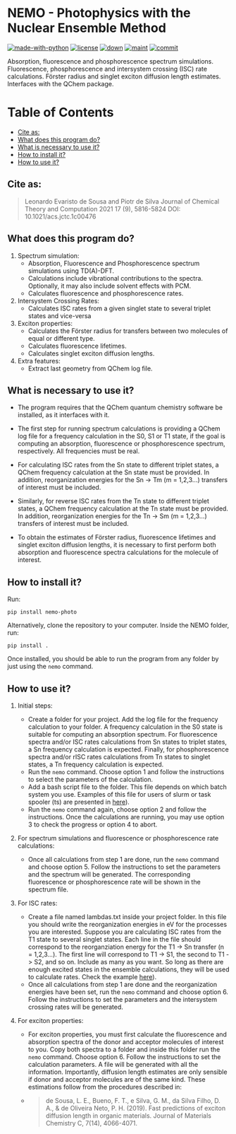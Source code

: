 # NEMO - Photophysics with the Nuclear Ensemble Method

[![made-with-python](https://img.shields.io/badge/Made%20with-Python-1f425f.svg)](https://www.python.org/)
[![license](https://img.shields.io/github/license/LeonardoESousa/NEMO?style=plastic)]()
[![down](https://img.shields.io/pypi/dm/nemo-photo)]()
[![maint](https://img.shields.io/maintenance/yes/2021)]()
[![commit](https://img.shields.io/github/last-commit/LeonardoESousa/NEMO?style=plastic)]()


Absorption, fluorescence and phosphorescence spectrum simulations. Fluorescence, phosphorescence and intersystem crossing (ISC) rate calculations. Förster radius and singlet exciton diffusion length estimates. Interfaces with the QChem package. 

Table of Contents
=================
<!--ts-->
* [Cite as:](#cite-as)
* [What does this program do?](#what-does-this-program-do)
* [What is necessary to use it?](#what-is-necessary-to-use-it)
* [How to install it?](#how-to-install-it)
* [How to use it?](#how-to-use-it)
   
<!--te-->

## Cite as:

> Leonardo Evaristo de Sousa and Piotr de Silva
Journal of Chemical Theory and Computation 2021 17 (9), 5816-5824
DOI: 10.1021/acs.jctc.1c00476


## What does this program do?

1.  Spectrum simulation:
    - Absorption, Fluorescence and Phosphorescence spectrum simulations using TD(A)-DFT.
    - Calculations include vibrational contributions to the spectra. Optionally, it may also include solvent effects with PCM.
    - Calculates fluorescence and phosphorescence rates.
2.  Intersystem Crossing Rates:
    - Calculates ISC rates from a given singlet state to several triplet states and vice-versa 
2.  Exciton properties:   
    - Calculates the Förster radius for transfers between two molecules of equal or different type.
    - Calculates fluorescence lifetimes.
    - Calculates singlet exciton diffusion lengths.
3.  Extra features:
    - Extract last geometry from QChem log file.
    
## What is necessary to use it?

 -  The program requires that the QChem quantum chemistry software be installed, as it interfaces with it.

 -  The first step for running spectrum calculations is providing a QChem log file for a frequency calculation in the S0, S1 or T1 state, if the goal is computing an absorption, fluorescence or phosphorescence spectrum, respectively. All frequencies must be real.  

 -  For calculating ISC rates from the Sn state to different triplet states, a QChem frequency calculation at the Sn state must be provided. In addition, reorganization energies for the Sn -> Tm (m = 1,2,3...) transfers of interest must be included.

 -  Similarly, for reverse ISC rates from the Tn state to different triplet states, a QChem frequency calculation at the Tn state must be provided. In addition, reorganization energies for the Tn -> Sm (m = 1,2,3...) transfers of interest must be included. 
 
 -  To obtain the estimates of Förster radius, fluorescence lifetimes and singlet exciton diffusion lengths, it is necessary to first perform both absorption and fluorescence spectra calculations for the molecule of interest.

## How to install it?

Run:

`pip install nemo-photo`

Alternatively, clone the repository to your computer. Inside the NEMO folder, run:

`pip install .`

Once installed, you should be able to run the program from any folder by just using the `nemo` command.

## How to use it?

1. Initial steps:
    - Create a folder for your project. Add the log file for the frequency calculation to your folder. A frequency calculation in the S0 state is suitable for computing an absorption spectrum. For fluorescence spectra and/or ISC rates calculations from Sn states to triplet states, a Sn frequency calculation is expected. Finally, for phosphorescence spectra and/or rISC rates calculations from Tn states to singlet states, a Tn frequency calculation is expected.   
    - Run the `nemo` command. Choose option 1 and follow the instructions to select the parameters of the calculation.
    - Add a bash script file to the folder. This file depends on which batch system you use. Examples of this file for users of slurm or task spooler (ts) are presented in [here](https://github.com/LeonardoESousa/NEMO/tree/main/batch_examples)).
    - Run the `nemo` command again, choose option 2 and follow the instructions. Once the calculations are running, you may use option 3 to check the progress or option 4 to abort.

2. For spectrum simulations and fluorescence or phosphorescence rate calculations:
    - Once all calculations from step 1 are done, run the `nemo` command and choose option 5. Follow the instructions to set the parameters and the spectrum will be generated. The corresponding fluorescence or phosphorescence rate will be shown in the spectrum file.

3. For ISC rates:
    - Create a file named lambdas.txt inside your project folder. In this file you should write the reorganization energies in eV for the processes you are interested. Suppose you are calculating ISC rates from the T1 state to several singlet states. Each line in the file should correspond to the reorganziation energy for the T1 -> Sn transfer (n = 1,2,3...). The first line will correspond to T1 -> S1, the second to T1 -> S2, and so on. Include as many as you want. So long as there are enough excited states in the ensemble calculations, they will be used to calculate rates. Check the example [here](https://github.com/LeonardoESousa/NEMO/tree/main/batch_examples)).   
    - Once all calculations from step 1 are done and the reorganization energies have been set, run the `nemo` command and choose option 6. Follow the instructions to set the parameters and the intersystem crossing rates will be generated.

4. For exciton properties:
    - For exciton properties, you must first calculate the fluorescence and absorption spectra of the donor and acceptor molecules of interest to you. Copy both spectra to a folder and inside this folder run the `nemo` command. Choose option 6. Follow the instructions to set the calculation parameters. A file will be generated with all the information. Importantly, diffusion length estimates are only sensible if donor and acceptor molecules are of the same kind. These estimations follow from the procedures described in:
    
    - > de Sousa, L. E., Bueno, F. T., e Silva, G. M., da Silva Filho, D. A., & de Oliveira Neto, P. H. (2019). Fast predictions of exciton diffusion length in organic materials. Journal of Materials Chemistry C, 7(14), 4066-4071. 


